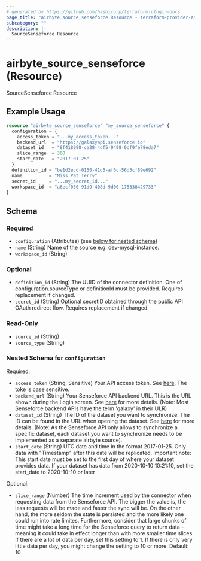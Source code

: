 ```yaml
---
# generated by https://github.com/hashicorp/terraform-plugin-docs
page_title: "airbyte_source_senseforce Resource - terraform-provider-airbyte"
subcategory: ""
description: |-
  SourceSenseforce Resource
---
```


# airbyte_source_senseforce (Resource)

SourceSenseforce Resource

## Example Usage

```terraform
resource "airbyte_source_senseforce" "my_source_senseforce" {
  configuration = {
    access_token = "...my_access_token..."
    backend_url  = "https://galaxyapi.senseforce.io"
    dataset_id   = "8f418098-ca28-4df5-9498-0df9fe78eda7"
    slice_range  = 360
    start_date   = "2017-01-25"
  }
  definition_id = "be1d2ecd-0150-41d5-af6c-56d3cf89e692"
  name          = "Miss Pat Terry"
  secret_id     = "...my_secret_id..."
  workspace_id  = "a6ecf050-91d9-408d-9d00-175338429733"
}
```

<!-- schema generated by tfplugindocs -->
## Schema

### Required

- `configuration` (Attributes) (see [below for nested schema](#nestedatt--configuration))
- `name` (String) Name of the source e.g. dev-mysql-instance.
- `workspace_id` (String)

### Optional

- `definition_id` (String) The UUID of the connector definition. One of configuration.sourceType or definitionId must be provided. Requires replacement if changed.
- `secret_id` (String) Optional secretID obtained through the public API OAuth redirect flow. Requires replacement if changed.

### Read-Only

- `source_id` (String)
- `source_type` (String)

<a id="nestedatt--configuration"></a>
### Nested Schema for `configuration`

Required:

- `access_token` (String, Sensitive) Your API access token. See <a href="https://manual.senseforce.io/manual/sf-platform/public-api/get-your-access-token/">here</a>. The toke is case sensitive.
- `backend_url` (String) Your Senseforce API backend URL. This is the URL shown during the Login screen. See <a href="https://manual.senseforce.io/manual/sf-platform/public-api/get-your-access-token/">here</a> for more details. (Note: Most Senseforce backend APIs have the term 'galaxy' in their ULR)
- `dataset_id` (String) The ID of the dataset you want to synchronize. The ID can be found in the URL when opening the dataset. See <a href="https://manual.senseforce.io/manual/sf-platform/public-api/get-your-access-token/">here</a> for more details. (Note: As the Senseforce API only allows to synchronize a specific dataset, each dataset you  want to synchronize needs to be implemented as a separate airbyte source).
- `start_date` (String) UTC date and time in the format 2017-01-25. Only data with "Timestamp" after this date will be replicated. Important note: This start date must be set to the first day of where your dataset provides data.  If your dataset has data from 2020-10-10 10:21:10, set the start_date to 2020-10-10 or later

Optional:

- `slice_range` (Number) The time increment used by the connector when requesting data from the Senseforce API. The bigger the value is, the less requests will be made and faster the sync will be. On the other hand, the more seldom the state is persisted and the more likely one could run into rate limites.  Furthermore, consider that large chunks of time might take a long time for the Senseforce query to return data - meaning it could take in effect longer than with more smaller time slices. If there are a lot of data per day, set this setting to 1. If there is only very little data per day, you might change the setting to 10 or more. Default: 10


